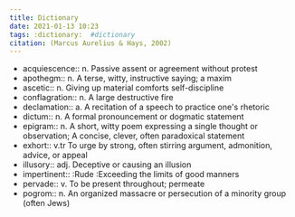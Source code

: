 ```yaml
---
title: Dictionary
date: 2021-01-13 10:23
tags: :dictionary:  #dictionary
citation: (Marcus Aurelius & Hays, 2002) 
---
```

- acquiescence:: n. Passive assent or agreement without protest
- apothegm:: n. A terse, witty, instructive saying; a maxim
- ascetic:: n. Giving up material comforts self-discipline
- conflagration:: n. A large destructive fire
- declamation:: a. A recitation of a speech to practice one's rhetoric
- dictum:: n. A formal pronouncement or dogmatic statement
- epigram:: n. A short, witty poem expressing a single thought or observation; A concise, clever, often paradoxical statement
- exhort:: v.tr To urge by strong, often stirring argument, admonition, advice, or appeal
- illusory:: adj. Deceptive or causing an illusion
- impertinent:: :Rude :Exceeding the limits of good manners
- pervade:: v. To be present throughout; permeate
- pogrom:: n. An organized massacre or persecution of a minority group (often Jews)
